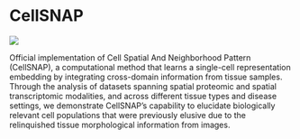 # CellSNAP

<img src="https://github.com/BokaiZhu/CellSNAP/blob/main/media/figure1_v4.png">

Official implementation of Cell Spatial And Neighborhood Pattern (CellSNAP), a computational method that learns a single-cell representation embedding by integrating cross-domain information from tissue samples.
Through the analysis of datasets spanning spatial proteomic and spatial transcriptomic modalities, and across different tissue types and disease settings, we demonstrate CellSNAP’s capability to elucidate biologically relevant cell populations that were previously elusive due to the relinquished tissue morphological information from images.
